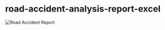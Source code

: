 # road-accident-analysis-report-excel
![Road Accident Report](https://github.com/Samikshakamble27/road-accident-analysis-report-excel/assets/94173810/aa486ee5-fc5c-42f2-b8bd-17b11f9e15c5)

